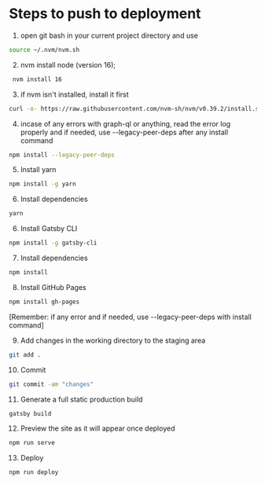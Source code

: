 # Steps to push to deployment

  1. open git bash in your current project directory and use

   ```sh
   source ~/.nvm/nvm.sh
   ```

  2. nvm install node (version 16);

  ```sh
   nvm install 16
   ```

  3. if nvm isn't installed, install it first

   ```sh
   curl -o- https://raw.githubusercontent.com/nvm-sh/nvm/v0.39.2/install.sh | bash
   ```

  4. incase of any errors with graph-ql or anything, read the error log properly and if needed, use --legacy-peer-deps after any install command

  ```sh
  npm install --legacy-peer-deps
  ```

  5. Install yarn

  ```sh
  npm install -g yarn
  ```

  6. Install dependencies

  ```sh
  yarn
  ```

  6. Install Gatsby CLI

  ```sh
  npm install -g gatsby-cli
  ```

  7. Install dependencies

  ```sh
  npm install
  ```

  8. Install GitHub Pages

  ```sh
  npm install gh-pages
  ```
  [Remember: if any error and if needed, use --legacy-peer-deps with install command]

  9. Add changes in the working directory to the staging area

  ```sh
  git add .
  ```

  10. Commit 

  ```sh
  git commit -am "changes"
  ```

  11. Generate a full static production build
  
  ```sh
  gatsby build
  ```

  12. Preview the site as it will appear once deployed

   ```sh
  npm run serve
  ```

  13. Deploy

  ```sh
  npm run deploy
  ```
